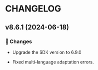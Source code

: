 # CHANGELOG

## v8.6.1 (2024-06-18)

### 📝 Changes

* Upgrade the SDK version to 6.9.0

* Fixed multi-language adaptation errors.
